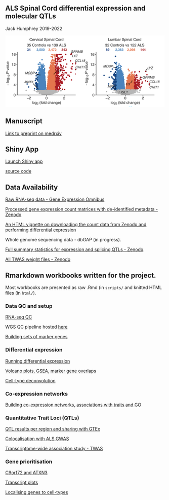 ## ALS Spinal Cord differential expression and molecular QTLs

Jack Humphrey 2019-2022

![deg figure](https://github.com/jackhump/ALS_SpinalCord_QTLs/raw/master/deg_figure.png)

## Manuscript

[Link to preprint on medrxiv](https://www.medrxiv.org/content/10.1101/2021.08.31.21262682v1)

## Shiny App

[Launch Shiny app](https://jackhumphrey.shinyapps.io/als_spinal_cord_browser/)

[source code](https://github.com/jackhump/ALS_SpinalCord_QTLs/blob/master/als_spinal_cord_browser/app.R)

## Data Availability

[Raw RNA-seq data - Gene Expression Omnibus](https://www.ncbi.nlm.nih.gov/geo/query/acc.cgi?acc=GSE137810)

[Processed gene expression count matrices with de-identified metadata - Zenodo](https://zenodo.org/record/6385747) 

[An HTML vignette on downloading the count data from Zenodo and performing differential expression](https://jackhump.github.io/ALS_SpinalCord_QTLs/html/DE_Vignette.html)

Whole genome sequencing data - dbGAP (in progress). 

[Full summary statistics for expression and splicing QTLs - Zenodo](https://zenodo.org/record/5248758).

[All TWAS weight files - Zenodo](https://zenodo.org/record/5256613)


## Rmarkdown workbooks written for the project.

Most workbooks are presented as raw .Rmd (in `scripts/` and knitted HTML files (in `html/`).

### Data QC and setup

[RNA-seq QC](https://jackhump.github.io/ALS_SpinalCord_QTLs/html/ALS_covariates_setup.html)

WGS QC pipeline hosted [here](https://github.com/jackhump/WGS-QC-Pipeline)

[Building sets of marker genes](https://github.com/jackhump/ALS_SpinalCord_QTLs/blob/master/scripts/ALS_marker_lists.Rmd)
 
### Differential expression

[Running differential expression](https://jackhump.github.io/ALS_SpinalCord_QTLs/html/ALS_differential_expression.html)

[Volcano plots, GSEA, marker gene overlaps](https://jackhump.github.io/ALS_SpinalCord_QTLs/html/ALS_deg_functions.html)

[Cell-type deconvolution](https://jackhump.github.io/ALS_SpinalCord_QTLs/html/ALS_deconvolution.html)

### Co-expression networks

[Building co-expression networks, associations with traits and GO](https://jackhump.github.io/ALS_SpinalCord_QTLs/html/ALS_WGCNA.html)

### Quantitative Trait Loci (QTLs)

[QTL results per region and sharing with GTEx](https://jackhump.github.io/ALS_SpinalCord_QTLs/html/ALS_QTL_results.html)

[Colocalisation with ALS GWAS](https://jackhump.github.io/ALS_SpinalCord_QTLs/html/ALS_COLOC.html)

[Transcriptome-wide association study - TWAS](https://jackhump.github.io/ALS_SpinalCord_QTLs/html/ALS_TWAS.html)

### Gene prioritisation

[C9orf72 and ATXN3](https://jackhump.github.io/ALS_SpinalCord_QTLs/html/ATXN3_C9orf72.html)

[Transcript plots](https://jackhump.github.io/ALS_SpinalCord_QTLs/html/ALS_locus_plots.html)

[Localising genes to cell-types](https://jackhump.github.io/ALS_SpinalCord_QTLs/html/ALS_genes_celltypes.html)
